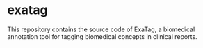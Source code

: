 # exatag
This repository contains the source code of ExaTag, a biomedical annotation tool for tagging biomedical concepts in clinical reports.

